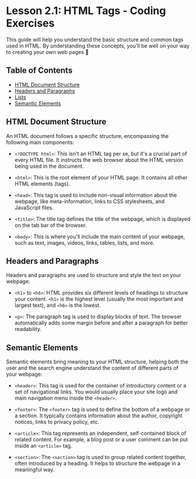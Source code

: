 # Lesson 2.1: HTML Tags - Coding Exercises

This guide will help you understand the basic structure and common tags used in HTML. By understanding these concepts, you'll be well on your way to creating your own web pages 💪

## Table of Contents
- [HTML Document Structure](#html-document-structure)
- [Headers and Paragraphs](#headers-and-paragraphs)
- [Lists](#lists)
- [Semantic Elements](#semantic-elements)

## HTML Document Structure
An HTML document follows a specific structure, encompassing the following main components:

- `<!DOCTYPE html>`: This isn't an HTML tag per se, but it's a crucial part of every HTML file. It instructs the web browser about the HTML version being used in the document.

- `<html>`: This is the root element of your HTML page. It contains all other HTML elements (tags).

- `<head>`: This tag is used to include non-visual information about the webpage, like meta-information, links to CSS stylesheets, and JavaScript files.

- `<title>`: The title tag defines the title of the webpage, which is displayed on the tab bar of the browser.

- `<body>`: This is where you'll include the main content of your webpage, such as text, images, videos, links, tables, lists, and more.

## Headers and Paragraphs
Headers and paragraphs are used to structure and style the text on your webpage:

- `<h1>` to `<h6>`: HTML provides six different levels of headings to structure your content. `<h1>` is the highest level (usually the most important and largest text), and `<h6>` is the lowest.

- `<p>`: The paragraph tag is used to display blocks of text. The browser automatically adds some margin before and after a paragraph for better readability.


## Semantic Elements
Semantic elements bring meaning to your HTML structure, helping both the user and the search engine understand the content of different parts of your webpage:

- `<header>`: This tag is used for the container of introductory content or a set of navigational links. You would usually place your site logo and main navigation menu inside the `<header>`.

- `<footer>`: The `<footer>` tag is used to define the bottom of a webpage or a section. It typically contains information about the author, copyright notices, links to privacy policy, etc.

- `<article>`: This tag represents an independent, self-contained block of related content. For example, a blog post or a user comment can be put inside an `<article>` tag.

- `<section>`: The `<section>` tag is used to group related content together, often introduced by a heading. It helps to structure the webpage in a meaningful way.



